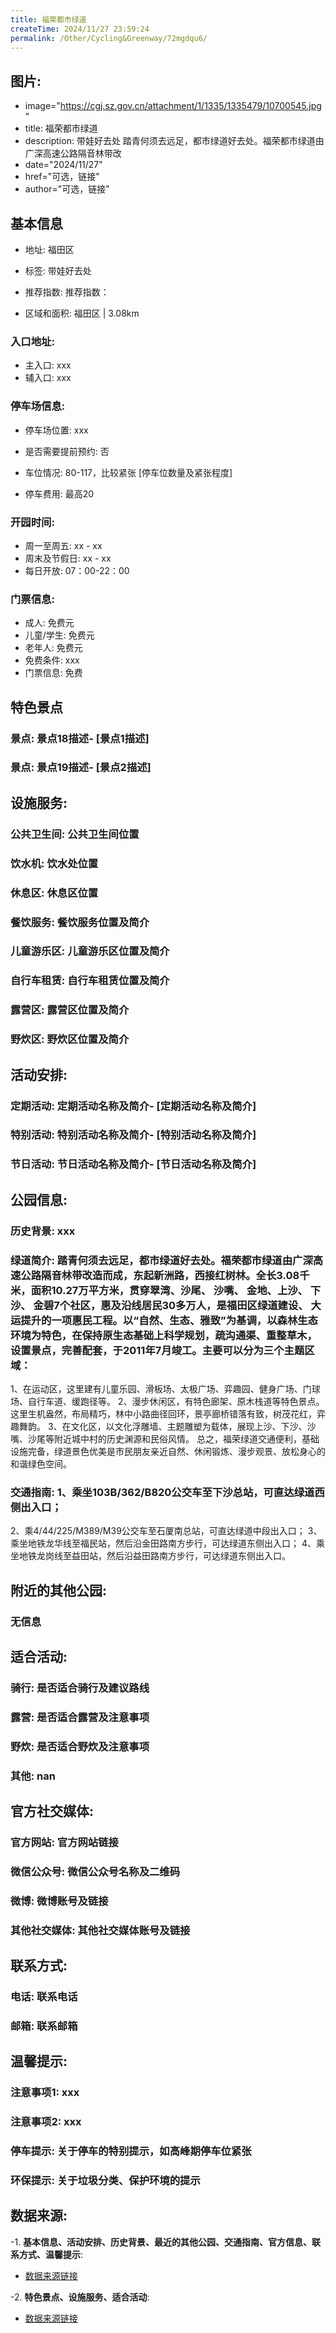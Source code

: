 ```yaml
---
title: 福荣都市绿道
createTime: 2024/11/27 23:59:24
permalink: /Other/Cycling&Greenway/72mgdqu6/
---
```

## 图片:
- image="https://cgj.sz.gov.cn/attachment/1/1335/1335479/10700545.jpg"
- title: 福荣都市绿道
- description: 带娃好去处 踏青何须去远足，都市绿道好去处。福荣都市绿道由广深高速公路隔音林带改
- date="2024/11/27"
- href="可选，链接"
- author="可选，链接"
## 基本信息

- 地址: 福田区

- 标签: 带娃好去处

- 推荐指数: 推荐指数：

- 区域和面积: 福田区 | 3.08km

### 入口地址:
- 主入口: xxx
- 辅入口: xxx
### 停车场信息:
- 停车场位置: xxx

- 是否需要提前预约: 否

- 车位情况: 80-117，比较紧张 [停车位数量及紧张程度]

- 停车费用: 最高20

### 开园时间:
- 周一至周五: xx - xx
- 周末及节假日: xx - xx
- 每日开放: 07：00-22：00

### 门票信息:
- 成人: 免费元
- 儿童/学生: 免费元
- 老年人: 免费元
- 免费条件: xxx
- 门票信息: 免费
## 特色景点
### 景点: 景点18描述- [景点1描述]
### 景点: 景点19描述- [景点2描述]
## 设施服务:
### 公共卫生间: 公共卫生间位置
### 饮水机: 饮水处位置
### 休息区: 休息区位置
### 餐饮服务: 餐饮服务位置及简介
### 儿童游乐区: 儿童游乐区位置及简介
### 自行车租赁: 自行车租赁位置及简介
### 露营区: 露营区位置及简介
### 野炊区: 野炊区位置及简介

## 活动安排:
### 定期活动: 定期活动名称及简介- [定期活动名称及简介]
### 特别活动: 特别活动名称及简介- [特别活动名称及简介]
### 节日活动: 节日活动名称及简介- [节日活动名称及简介]
## 公园信息:
### 历史背景: xxx
### 绿道简介: 踏青何须去远足，都市绿道好去处。福荣都市绿道由广深高速公路隔音林带改造而成，东起新洲路，西接红树林。全长3.08千米，面积10.27万平方米，贯穿翠湾、沙尾、 沙嘴、 金地、上沙、 下沙、 金碧7个社区，惠及沿线居民30多万人，是福田区绿道建设、 大运提升的一项惠民工程。以“自然、生态、雅致”为基调，以森林生态环境为特色，在保持原生态基础上科学规划，疏沟通渠、重整草木，设置景点，完善配套，于2011年7月竣工。主要可以分为三个主题区域：
1、在运动区，这里建有儿童乐园、滑板场、太极广场、弈趣园、健身广场、门球场、自行车道、缓跑径等。
2、漫步休闲区，有特色廊架、原木栈道等特色景点。这里生机盎然，布局精巧，林中小路曲径回环，景亭廊桥错落有致，树茂花红，弈趣舞韵。
3、在文化区，以文化浮雕墙、主题雕塑为载体，展现上沙、下沙、沙嘴、沙尾等附近城中村的历史渊源和民俗风情。
总之，福荣绿道交通便利，基础设施完备，绿道景色优美是市民朋友亲近自然、休闲锻炼、漫步观景、放松身心的和谐绿色空间。
### 交通指南: 1、乘坐103B/362/B820公交车至下沙总站，可直达绿道西侧出入口；
2、乘4/44/225/M389/M39公交车至石厦南总站，可直达绿道中段出入口；
3、乘坐地铁龙华线至福民站，然后沿金田路南方步行，可达绿道东侧出入口；
4、乘坐地铁龙岗线至益田站，然后沿益田路南方步行，可达绿道东侧出入口。

## 附近的其他公园:
### 无信息

## 适合活动:
### 骑行: 是否适合骑行及建议路线
### 露营: 是否适合露营及注意事项
### 野炊: 是否适合野炊及注意事项
### 其他: nan

## 官方社交媒体:
### 官方网站: 官方网站链接
### 微信公众号: 微信公众号名称及二维码
### 微博: 微博账号及链接
### 其他社交媒体: 其他社交媒体账号及链接

## 联系方式:
### 电话: 联系电话
### 邮箱: 联系邮箱

## 温馨提示:
### 注意事项1: xxx
### 注意事项2: xxx
### 停车提示: 关于停车的特别提示，如高峰期停车位紧张
### 环保提示: 关于垃圾分类、保护环境的提示

## 数据来源:
-1. **基本信息、活动安排、历史背景、最近的其他公园、交通指南、官方信息、联系方式、温馨提示**:
- [数据来源链接](https://cgj.sz.gov.cn/xsmh/gysz/szld/content/post_10700545.html)

-2. **特色景点、设施服务、适合活动**:
- [数据来源链接](https://cgj.sz.gov.cn/xsmh/gysz/szld/content/post_10700545.html)

